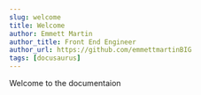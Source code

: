 ```yaml
---
slug: welcome
title: Welcome
author: Emmett Martin
author_title: Front End Engineer 
author_url: https://github.com/emmettmartinBIG
tags: [docusaurus]
---
```


Welcome to the documentaion
